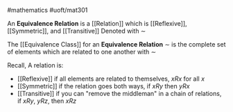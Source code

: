 #mathematics 
#uoft/mat301 

An **Equivalence Relation** is a [[Relation]] which is [[Reflexive]], [[Symmetric]], and [[Transitive]]
Denoted with $\sim$ 

The [[Equivalence Class]] for an **Equivalence Relation** $\sim$ is the complete set of elements which are related to one another with $\sim$

Recall, A relation is:
- [[Reflexive]] if all elements are related to themselves, $xRx$ for all $x$
- [[Symmetric]] if the relation goes both ways, if $xRy$ then $yRx$
- [[Transitive]] if you can "remove the middleman" in a chain of relations, if $xRy$, $yRz$, then $xRz$
